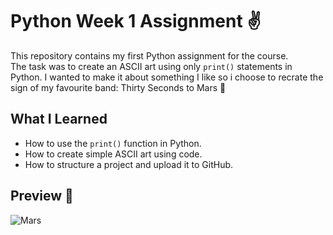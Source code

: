 # Python Week 1 Assignment ✌️
This repository contains my first Python assignment for the course.  
The task was to create an ASCII art using only `print()` statements in Python.
I wanted to make it about something I like so i choose to recrate the sign of my favourite band: Thirty Seconds to Mars 🎸

## What I Learned

- How to use the `print()` function in Python.  
- How to create simple ASCII art using code.  
- How to structure a project and upload it to GitHub.

## Preview 🤘
![Mars](https://github.com/user-attachments/assets/40d04008-a0ee-4a21-9c4f-d03458afc853)

